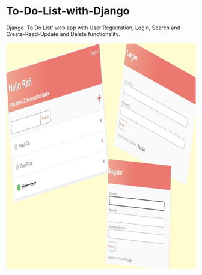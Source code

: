 # To-Do-List-with-Django
Django 'To Do List' web app with User Registration, Login, Search and Create-Read-Update and Delete functionality.
</br></br>
<img src="https://github.com/Shariar-Rafi/To-Do-List-with-Django/blob/main/to_do_list_with_django_img.png" alt="Girl in a jacket"  height="600px">

